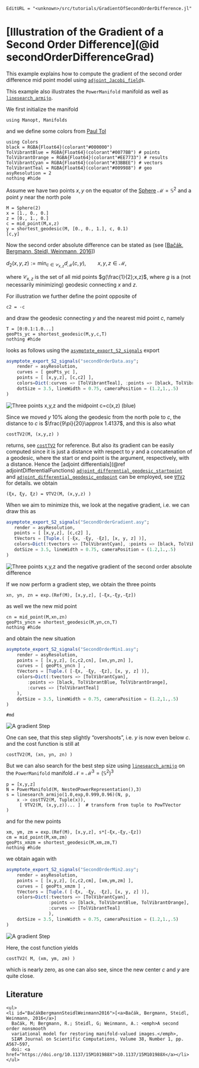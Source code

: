 ```@meta
EditURL = "<unknown>/src/tutorials/GradientOfSecondOrderDifference.jl"
```

# [Illustration of the Gradient of a Second Order Difference](@id secondOrderDifferenceGrad)

This example explains how to compute the gradient of the second order
difference mid point model using [`adjoint_Jacobi_field`](@ref)s.

This example also illustrates the `PowerManifold` manifold as well
as [`linesearch_armijo`](@ref).

We first initialize the manifold

```@example GradientOfSecondOrderDifference
using Manopt, Manifolds
```

and we define some colors from [Paul Tol](https://personal.sron.nl/~pault/)

```@example GradientOfSecondOrderDifference
using Colors
black = RGBA{Float64}(colorant"#000000")
TolVibrantBlue = RGBA{Float64}(colorant"#0077BB") # points
TolVibrantOrange = RGBA{Float64}(colorant"#EE7733") # results
TolVibrantCyan = RGBA{Float64}(colorant"#33BBEE") # vectors
TolVibrantTeal = RGBA{Float64}(colorant"#009988") # geo
asyResolution = 2
nothing #hide
```

Assume we have two points $x,y$ on the equator of the
[Sphere](https://juliamanifolds.github.io/Manifolds.jl/stable/manifolds/sphere.html) $\mathcal M = \mathbb S^2$
and a point $y$ near the north pole

```@example GradientOfSecondOrderDifference
M = Sphere(2)
x = [1., 0., 0.]
z = [0., 1., 0.]
c = mid_point(M,x,z)
y = shortest_geodesic(M, [0., 0., 1.], c, 0.1)
[c,y]
```

Now the second order absolute difference can be stated as (see [[Bačák, Bergmann, Steidl, Weinmann, 2016](#BacakBergmannSteidlWeinmann2016)])

$d_2(x,y,z) := \min_{c ∈ \mathcal C_{x,z}} d_{\mathcal M}(c,y),\qquad x,y,z∈\mathcal M,$

where $\mathcal C_{x,z}$ is the set of all mid points $g(\frac{1}{2};x,z)$, where $g$
is a (not necessarily minimizing) geodesic connecting $x$ and $z$.

For illustration we further define the point opposite of

```@example GradientOfSecondOrderDifference
c2 = -c
```

and draw the geodesic connecting $y$ and the nearest mid point $c$, namely

```@example GradientOfSecondOrderDifference
T = [0:0.1:1.0...]
geoPts_yc = shortest_geodesic(M,y,c,T)
nothing #hide
```

looks as follows using the [`asymptote_export_S2_signals`](@ref) export

```julia
asymptote_export_S2_signals("secondOrderData.asy";
    render = asyResolution,
    curves = [ geoPts_yc ],
    points = [ [x,y,z], [c,c2] ],
    colors=Dict(:curves => [TolVibrantTeal], :points => [black, TolVibrantBlue]),
    dotSize = 3.5, lineWidth = 0.75, cameraPosition = (1.2,1.,.5)
)
```

![Three points $x,y,z$ and the midpoint $c=c(x,z)$ (blue)](../assets/images/tutorials/SecondOrderData.png)

Since we moved $y$ 10% along the geodesic from the north pole to $c$, the distance
to $c$ is $\frac{9\pi}{20}\approx 1.4137$, and this is also what

```@example GradientOfSecondOrderDifference
costTV2(M, (x,y,z) )
```

returns, see [`costTV2`](@ref) for reference. But also its gradient can be
easily computed since it is just a distance with respect to $y$ and a
concatenation of a geodesic, where the start or end point is the argument,
respectively, with a distance.
Hence the [adjoint differentials](@ref adjointDifferentialFunctions)
[`adjoint_differential_geodesic_startpoint`](@ref) and [`adjoint_differential_geodesic_endpoint`](@ref) can be employed,
see [`∇TV2`](@ref) for details.
we obtain

```@example GradientOfSecondOrderDifference
(ξx, ξy, ξz) = ∇TV2(M, (x,y,z) )
```

When we aim to minimize this, we look at the negative gradient, i.e.
we can draw this as

```julia
asymptote_export_S2_signals("SecondOrderGradient.asy";
   render = asyResolution,
   points = [ [x,y,z], [c,c2] ],
   tVectors = [Tuple.( [-ξx, -ξy, -ξz], [x, y, z] )],
   colors=Dict(:tvectors => [TolVibrantCyan], :points => [black, TolVibrantBlue]),
   dotSize = 3.5, lineWidth = 0.75, cameraPosition = (1.2,1.,.5)
)
```

![Three points $x,y,z$ and the negative gradient of the second order absolute difference](../assets/images/tutorials/SecondOrderGradient.png)

If we now perform a gradient step, we obtain the three points

```@example GradientOfSecondOrderDifference
xn, yn, zn = exp.(Ref(M), [x,y,z], [-ξx,-ξy,-ξz])
```

as well we the new mid point

```@example GradientOfSecondOrderDifference
cn = mid_point(M,xn,zn)
geoPts_yncn = shortest_geodesic(M,yn,cn,T)
nothing #hide
```

and obtain the new situation

```julia
asymptote_export_S2_signals("SecondOrderMin1.asy";
    render = asyResolution,
    points = [ [x,y,z], [c,c2,cn], [xn,yn,zn] ],
    curves = [ geoPts_yncn ] ,
    tVectors = [Tuple.( [-ξx, -ξy, -ξz], [x, y, z] )],
    colors=Dict(:tvectors => [TolVibrantCyan],
        :points => [black, TolVibrantBlue, TolVibrantOrange],
        :curves => [TolVibrantTeal]
    ),
    dotSize = 3.5, lineWidth = 0.75, cameraPosition = (1.2,1.,.5)
)
```

```@example GradientOfSecondOrderDifference
#md
```

![A gradient Step](../assets/images/tutorials/SecondOrderMin1.png)

One can see, that this step slightly “overshoots”, i.e. $y$ is now even below $c$.
and the cost function is still at

```@example GradientOfSecondOrderDifference
costTV2(M, (xn, yn, zn) )
```

But we can also search for the best step size using [`linesearch_armijo`](@ref)
on the `PowerManifold` manifold $\mathcal N = \mathcal M^3 = (\mathbb S^2)^3$

```@example GradientOfSecondOrderDifference
p = [x,y,z]
N = PowerManifold(M, NestedPowerRepresentation(),3)
s = linesearch_armijo(1.0,exp,0.999,0.96)(N, p,
    x -> costTV2(M, Tuple(x)),
     [ ∇TV2(M, (x,y,z))... ]  # transform from tuple to PowTVector
)
```

and for the new points

```@example GradientOfSecondOrderDifference
xm, ym, zm = exp.(Ref(M), [x,y,z], s*[-ξx,-ξy,-ξz])
cm = mid_point(M,xm,zm)
geoPts_xmzm = shortest_geodesic(M,xm,zm,T)
nothing #hide
```

we obtain again with

```julia
asymptote_export_S2_signals("SecondOrderMin2.asy";
    render = asyResolution,
    points = [ [x,y,z], [c,c2,cm], [xm,ym,zm] ],
    curves = [ geoPts_xmzm ] ,
    tVectors = [Tuple.( [-ξx, -ξy, -ξz], [x, y, z] )],
    colors=Dict(:tvectors => [TolVibrantCyan],
                :points => [black, TolVibrantBlue, TolVibrantOrange],
                :curves => [TolVibrantTeal]
                ),
    dotSize = 3.5, lineWidth = 0.75, cameraPosition = (1.2,1.,.5)
)
```

![A gradient Step](../assets/images/tutorials/SecondOrderMin2.png)

Here, the cost function yields

```@example GradientOfSecondOrderDifference
costTV2( M, (xm, ym, zm) )
```

which is nearly zero, as one can also see, since the new center $c$ and $y$
are quite close.

## Literature

```@raw html
<ul>
<li id="BačákBergmannSteidlWeinmann2016">[<a>Bačák, Bergmann, Steidl, Weinmann, 2016</a>]
  Bačák, M; Bergmann, R.; Steidl, G; Weinmann, A.: <emph>A second order nonsmooth
  variational model for restoring manifold-valued images.</emph>,
  SIAM Journal on Scientific Computations, Volume 38, Number 1, pp. A567–597,
  doi: <a href="https://doi.org/10.1137/15M101988X">10.1137/15M101988X</a></li>
</ul>
```

